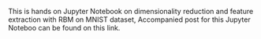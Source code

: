 
This is hands on Jupyter Notebook on dimensionality reduction and feature extraction with RBM on MNIST dataset,
Accompanied post for this Jupyter Noteboo can be found on this link.
